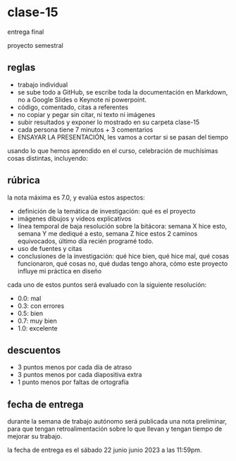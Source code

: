# clase-15

entrega final

proyecto semestral

## reglas

- trabajo individual
- se sube todo a GitHub, se escribe toda la documentación en Markdown, no a Google Slides o Keynote ni powerpoint.
- código, comentado, citas a referentes
- no copiar y pegar sin citar, ni texto ni imágenes
- subir resultados y exponer lo mostrado en su carpeta clase-15
- cada persona tiene 7 minutos + 3 comentarios
- ENSAYAR LA PRESENTACIÓN, les vamos a cortar si se pasan del tiempo

usando lo que hemos aprendido en el curso, celebración de muchísimas cosas distintas, incluyendo:

## rúbrica

la nota máxima es 7.0, y evalúa estos aspectos:

- definición de la temática de investigación: qué es el proyecto
- imágenes dibujos y videos explicativos
- línea temporal de baja resolución sobre la bitácora: semana X hice esto, semana Y me dediqué a esto, semana Z hice estos 2 caminos equivocados, último día recién programé todo.
- uso de fuentes y citas
- conclusiones de la investigación: qué hice bien, qué hice mal, qué cosas funcionaron, qué cosas no, qué dudas tengo ahora, cómo este proyecto influye mi práctica en diseño


cada uno de estos puntos será evaluado con la siguiente resolución:

- 0.0: mal
- 0.3: con errores
- 0.5: bien
- 0.7: muy bien
- 1.0: excelente

## descuentos

- 3 puntos menos por cada día de atraso
- 3 puntos menos por cada diapositiva extra
- 1 punto menos por faltas de ortografía

## fecha de entrega

durante la semana de trabajo autónomo será publicada una nota preliminar, para que tengan retroalimentación sobre lo que llevan y tengan tiempo de mejorar su trabajo.

la fecha de entrega es el sábado 22 junio junio 2023 a las 11:59pm.
